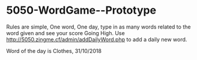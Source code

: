 # 5050-WordGame--Prototype
Rules are simple, One word, One day, type in as many words related to the word given and see your score Going High. 
Use http://5050.zingme.cf/admin/addDailyWord.php to add a daily new word.

Word of the day is Clothes, 31/10/2018

